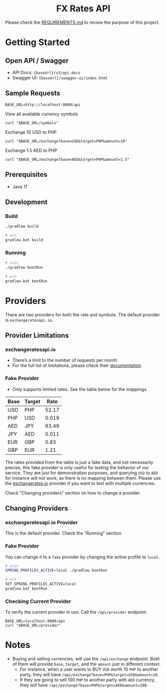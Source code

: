 <h1 align="center">FX Rates API</h1>

Please check the [REQUIREMENTS.md](./REQUIREMENTS.md) to review the purpose of this project.

# Getting Started

## Open API / Swagger

- API Docs: `{baseUrl}/v3/api-docs`
- Swagger UI: `{baseUrl}/swagger-ui/index.html`

## Sample Requests

```shell
BASE_URL=http://localhost:8080/api
```

View all available currency symbols
```shell
curl "$BASE_URL/symbols"
```

Exchange 10 USD to PHP
```shell
curl "$BASE_URL/exchange?base=USD&target=PHP&amount=10"
```

Exchange 1.5 AED to PHP
```shell
curl "$BASE_URL/exchange?base=AED&target=PHP&amount=1.5"
```

## Prerequisites

- Java 11

## Development

### Build

```sh
./gradlew build

# win
gradlew.bat build
```

### Running

```sh
# unix
./gradlew bootRun

# win
gradlew.bat bootRun
```

# Providers

There are two providers for both the rate and symbols. The default provider is `exchangeratesapi.io`.

## Provider Limitations

### exchangeratesapi.io

- There’s a limit to the number of requests per month
- For the full list of limitations, please check their [documentation](https://exchangeratesapi.io/documentation/).

### Fake Provider

- Only supports limited rates. See the table below for the mappings.

| Base | Target | Rate  |
|------|--------|-------|
| USD  | PHP    | 52.17 |
| PHP  | USD    | 0.019 |
| AED  | JPY    | 93.49 |
| JPY  | AED    | 0.011 |
| EUR  | GBP    | 0.83  |
| GBP  | EUR    | 1.21  |

The rates provided from the table is just a fake data, and not necessarily precise, this fake provider is only useful
for testing the behavior of our service. They are just for demonstration purposes, and querying `USD` to `AED` for
instance will not work, as there is no mapping between them. Please use the [exchangerates.io](http://exchangerates.io)
provider if you want to test with multiple currencies.

Check "Changing providers" section on how to change a provider.

## Changing Providers

### exchangeratesapi.io Provider

This is the default provider. Check the "Running" section.

### Fake Provider

You can change it to a `fake` provider by changing the active profile to `local`.

```bash
# unix
SPRING_PROFILES_ACTIVE=local ./gradlew bootRun

# win
SET SPRING_PROFILES_ACTIVE=local
gradlew.bat bootRun
```

### Checking Current Provider

To verify the current provider in use. Call the `/api/provider` endpoint.

```shell
BASE_URL=localhost:8080/api
curl "$BASE_URL/provider"
```

# Notes

- Buying and selling currencies, will use the `/api/exchange` endpoint. Both of them will provide `base`, `target`, and the `amount` just in different context.
  - For instance, when a user wants to BUY `USD` worth 10 `PHP` to another party, they will have `/api/exchange?base=PHP&target=USD&amount=10`.
  - If they are going to sell 100 `PHP` to another party with `AED` currency, they will have `/api/exchange?base=PHP&target=AED&amount=100`.
 
